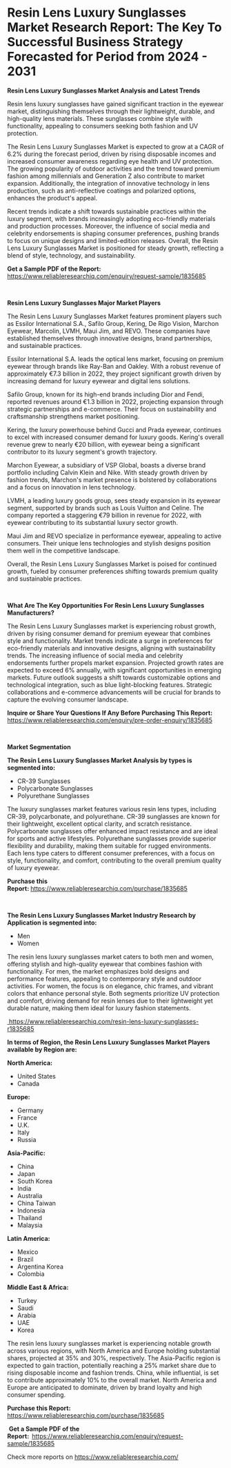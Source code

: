 <p><h1>Resin Lens Luxury Sunglasses Market Research Report: The Key To Successful Business Strategy Forecasted for Period from 2024 - 2031</h1></p><p><strong>Resin Lens Luxury Sunglasses Market Analysis and Latest Trends</strong></p>
<p><p>Resin lens luxury sunglasses have gained significant traction in the eyewear market, distinguishing themselves through their lightweight, durable, and high-quality lens materials. These sunglasses combine style with functionality, appealing to consumers seeking both fashion and UV protection. </p><p>The Resin Lens Luxury Sunglasses Market is expected to grow at a CAGR of 6.2% during the forecast period, driven by rising disposable incomes and increased consumer awareness regarding eye health and UV protection. The growing popularity of outdoor activities and the trend toward premium fashion among millennials and Generation Z also contribute to market expansion. Additionally, the integration of innovative technology in lens production, such as anti-reflective coatings and polarized options, enhances the product's appeal.</p><p>Recent trends indicate a shift towards sustainable practices within the luxury segment, with brands increasingly adopting eco-friendly materials and production processes. Moreover, the influence of social media and celebrity endorsements is shaping consumer preferences, pushing brands to focus on unique designs and limited-edition releases. Overall, the Resin Lens Luxury Sunglasses Market is positioned for steady growth, reflecting a blend of style, technology, and sustainability.</p></p>
<p><strong>Get a Sample PDF of the Report:&nbsp;</strong> <a href="https://www.reliableresearchiq.com/enquiry/request-sample/1835685?utm_campaign=114&utm_medium=2&utm_source=Github&utm_content=ia&utm_term=31122024&utm_id=resin-lens-luxury-sunglasses">https://www.reliableresearchiq.com/enquiry/request-sample/1835685</a></p>
<p>&nbsp;</p>
<p><strong>Resin Lens Luxury Sunglasses Major Market Players</strong></p>
<p><p>The Resin Lens Luxury Sunglasses Market features prominent players such as Essilor International S.A., Safilo Group, Kering, De Rigo Vision, Marchon Eyewear, Marcolin, LVMH, Maui Jim, and REVO. These companies have established themselves through innovative designs, brand partnerships, and sustainable practices.</p><p>Essilor International S.A. leads the optical lens market, focusing on premium eyewear through brands like Ray-Ban and Oakley. With a robust revenue of approximately €7.3 billion in 2022, they project significant growth driven by increasing demand for luxury eyewear and digital lens solutions.</p><p>Safilo Group, known for its high-end brands including Dior and Fendi, reported revenues around €1.3 billion in 2022, projecting expansion through strategic partnerships and e-commerce. Their focus on sustainability and craftsmanship strengthens market positioning.</p><p>Kering, the luxury powerhouse behind Gucci and Prada eyewear, continues to excel with increased consumer demand for luxury goods. Kering's overall revenue grew to nearly €20 billion, with eyewear being a significant contributor to its luxury segment's growth trajectory.</p><p>Marchon Eyewear, a subsidiary of VSP Global, boasts a diverse brand portfolio including Calvin Klein and Nike. With steady growth driven by fashion trends, Marchon's market presence is bolstered by collaborations and a focus on innovation in lens technology.</p><p>LVMH, a leading luxury goods group, sees steady expansion in its eyewear segment, supported by brands such as Louis Vuitton and Celine. The company reported a staggering €79 billion in revenue for 2022, with eyewear contributing to its substantial luxury sector growth.</p><p>Maui Jim and REVO specialize in performance eyewear, appealing to active consumers. Their unique lens technologies and stylish designs position them well in the competitive landscape.</p><p>Overall, the Resin Lens Luxury Sunglasses Market is poised for continued growth, fueled by consumer preferences shifting towards premium quality and sustainable practices.</p></p>
<p>&nbsp;</p>
<p><strong>What Are The Key Opportunities For Resin Lens Luxury Sunglasses Manufacturers?</strong></p>
<p><p>The Resin Lens Luxury Sunglasses market is experiencing robust growth, driven by rising consumer demand for premium eyewear that combines style and functionality. Market trends indicate a surge in preferences for eco-friendly materials and innovative designs, aligning with sustainability trends. The increasing influence of social media and celebrity endorsements further propels market expansion. Projected growth rates are expected to exceed 6% annually, with significant opportunities in emerging markets. Future outlook suggests a shift towards customizable options and technological integration, such as blue light-blocking features. Strategic collaborations and e-commerce advancements will be crucial for brands to capture the evolving consumer landscape.</p></p>
<p><strong>Inquire or Share Your Questions If Any Before Purchasing This Report:</strong> <a href="https://www.reliableresearchiq.com/enquiry/pre-order-enquiry/1835685?utm_campaign=114&utm_medium=2&utm_source=Github&utm_content=ia&utm_term=31122024&utm_id=resin-lens-luxury-sunglasses">https://www.reliableresearchiq.com/enquiry/pre-order-enquiry/1835685</a></p>
<p>&nbsp;</p>
<p><strong>Market Segmentation</strong></p>
<p><strong>The Resin Lens Luxury Sunglasses Market Analysis by types is segmented into:</strong></p>
<p><ul><li>CR-39 Sunglasses</li><li>Polycarbonate Sunglasses</li><li>Polyurethane Sunglasses</li></ul></p>
<p><p>The luxury sunglasses market features various resin lens types, including CR-39, polycarbonate, and polyurethane. CR-39 sunglasses are known for their lightweight, excellent optical clarity, and scratch resistance. Polycarbonate sunglasses offer enhanced impact resistance and are ideal for sports and active lifestyles. Polyurethane sunglasses provide superior flexibility and durability, making them suitable for rugged environments. Each lens type caters to different consumer preferences, with a focus on style, functionality, and comfort, contributing to the overall premium quality of luxury eyewear.</p></p>
<p><strong>Purchase this Report:&nbsp;</strong><a href="https://www.reliableresearchiq.com/purchase/1835685?utm_campaign=114&utm_medium=2&utm_source=Github&utm_content=ia&utm_term=31122024&utm_id=resin-lens-luxury-sunglasses">https://www.reliableresearchiq.com/purchase/1835685</a></p>
<p>&nbsp;</p>
<p><strong>The Resin Lens Luxury Sunglasses Market Industry Research by Application is segmented into:</strong></p>
<p><ul><li>Men</li><li>Women</li></ul></p>
<p><p>The resin lens luxury sunglasses market caters to both men and women, offering stylish and high-quality eyewear that combines fashion with functionality. For men, the market emphasizes bold designs and performance features, appealing to contemporary style and outdoor activities. For women, the focus is on elegance, chic frames, and vibrant colors that enhance personal style. Both segments prioritize UV protection and comfort, driving demand for resin lenses due to their lightweight yet durable nature, making them ideal for luxury fashion statements.</p></p>
<p><a href="https://www.reliableresearchiq.com/resin-lens-luxury-sunglasses-r1835685?utm_campaign=114&utm_medium=2&utm_source=Github&utm_content=ia&utm_term=31122024&utm_id=resin-lens-luxury-sunglasses">&nbsp;https://www.reliableresearchiq.com/resin-lens-luxury-sunglasses-r1835685</a></p>
<p><strong>In terms of Region, the Resin Lens Luxury Sunglasses Market Players available by Region are:</strong></p>
<p>
    <p> <strong> North America: </strong>
        <ul>
            <li>United States</li>
            <li>Canada</li>
        </ul>
        </p> 
    <p> <strong> Europe: </strong>
        <ul>
            <li>Germany</li>
            <li>France</li>
            <li>U.K.</li>
            <li>Italy</li>
            <li>Russia</li>
        </ul>
        </p> 
    <p> <strong> Asia-Pacific: </strong>
        <ul>
            <li>China</li>
            <li>Japan</li>
            <li>South Korea</li>
            <li>India</li>
            <li>Australia</li>
            <li>China Taiwan</li>
            <li>Indonesia</li>
            <li>Thailand</li>
            <li>Malaysia</li>
        </ul>
        </p> 
    <p> <strong> Latin America: </strong>
        <ul>
            <li>Mexico</li>
            <li>Brazil</li>
            <li>Argentina Korea</li>
            <li>Colombia</li>
        </ul>
        </p> 
    <p> <strong> Middle East & Africa: </strong>
        <ul>
            <li>Turkey</li>
            <li>Saudi</li>
            <li>Arabia</li>
            <li>UAE</li>
            <li>Korea</li>
        </ul>
    </p>
    </p>
<p><p>The resin lens luxury sunglasses market is experiencing notable growth across various regions, with North America and Europe holding substantial shares, projected at 35% and 30%, respectively. The Asia-Pacific region is expected to gain traction, potentially reaching a 25% market share due to rising disposable income and fashion trends. China, while influential, is set to contribute approximately 10% to the overall market. North America and Europe are anticipated to dominate, driven by brand loyalty and high consumer spending.</p></p>
<p><strong>Purchase this Report: </strong><a href="https://www.reliableresearchiq.com/purchase/1835685?utm_campaign=114&utm_medium=2&utm_source=Github&utm_content=ia&utm_term=31122024&utm_id=resin-lens-luxury-sunglasses">https://www.reliableresearchiq.com/purchase/1835685</a></p>
<p>&nbsp;<strong>Get a Sample PDF of the Report:&nbsp;&nbsp;</strong><a href="https://www.reliableresearchiq.com/enquiry/request-sample/1835685?utm_campaign=114&utm_medium=2&utm_source=Github&utm_content=ia&utm_term=31122024&utm_id=resin-lens-luxury-sunglasses">https://www.reliableresearchiq.com/enquiry/request-sample/1835685</a></p>
<p><strong></strong></p>
<p>Check more reports on <a href="https://www.reliableresearchiq.com/?utm_campaign=114&utm_medium=2&utm_source=Github&utm_content=ia&utm_term=31122024&utm_id=resin-lens-luxury-sunglasses">https://www.reliableresearchiq.com/</a></p>